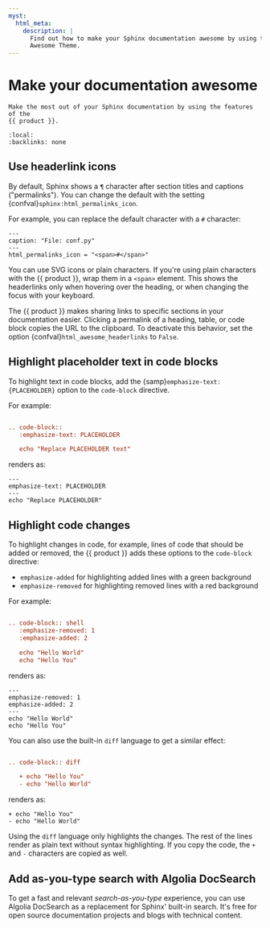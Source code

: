 ```yaml
---
myst:
  html_meta:
    description: |
      Find out how to make your Sphinx documentation awesome by using the features of the
      Awesome Theme.
---
```


# Make your documentation awesome

```{rst-class} lead
Make the most out of your Sphinx documentation by using the features of the
{{ product }}.
```

```{contents} On this page
:local:
:backlinks: none
```

## Use headerlink icons

By default, Sphinx shows a `¶` character after section titles and captions
("permalinks").
You can change the default with the setting
{confval}`sphinx:html_permalinks_icon`.

For example, you can replace the default character with a `#` character:

```{code-block} python
---
caption: "File: conf.py"
---
html_permalinks_icon = "<span>#</span>"
```

You can use SVG icons or plain characters.
If you're using plain characters with the {{ product }},
wrap them in a `<span>` element.
This shows the headerlinks only when hovering over the heading,
or when changing the focus with your keyboard.

The {{ product }} makes sharing links to specific sections in your documentation easier.
Clicking a permalink of a heading, table, or code block copies the URL to the clipboard.
To deactivate this behavior, set the option {confval}`html_awesome_headerlinks` to `False`.

## Highlight placeholder text in code blocks

To highlight text in code blocks, add the {samp}`emphasize-text: {PLACEHOLDER}` option to the `code-block`
directive.

For example:

```rst

.. code-block::
   :emphasize-text: PLACEHOLDER

   echo "Replace PLACEHOLDER text"
```

renders as:

```{code-block} shell
---
emphasize-text: PLACEHOLDER
---
echo "Replace PLACEHOLDER"
```

## Highlight code changes

To highlight changes in code, for example, lines of code that should be added or removed,
the {{ product }} adds these options to the `code-block` directive:

- `emphasize-added` for highlighting added lines with a green background
- `emphasize-removed` for highlighting removed lines with a red background

For example:

```rst

.. code-block:: shell
   :emphasize-removed: 1
   :emphasize-added: 2

   echo "Hello World"
   echo "Hello You"
```

renders as:

```{code-block} shell
---
emphasize-removed: 1
emphasize-added: 2
---
echo "Hello World"
echo "Hello You"
```

You can also use the built-in `diff` language to get a similar effect:

```rst

.. code-block:: diff

   + echo "Hello You"
   - echo "Hello World"
```

renders as:

```{code-block} diff
+ echo "Hello You"
- echo "Hello World"
```

Using the `diff` language only highlights the changes.
The rest of the lines render as plain text without syntax highlighting.
If you copy the code, the `+` and `-` characters are copied as well.

<!-- vale Google.Headings = NO -->

## Add as-you-type search with Algolia DocSearch

<!-- vale Google.Headings = YES -->

To get a fast and relevant _search-as-you-type_ experience,
you can use Algolia DocSearch as a replacement for Sphinx' built-in search.
It's free for open source documentation projects and blogs with technical content.
